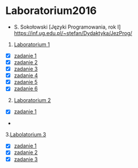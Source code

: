 # Laboratorium2016

* S. Sokołowski
  [Języki Programowania, rok I] https://inf.ug.edu.pl/~stefan/Dydaktyka/JezProg/

1. [Laboratorium 1](Lab1)
  * [X] [zadanie 1](Lab1/zad1.c)
  * [X] [zadanie 2](Lab1/zad2.c)
  * [X] [zadanie 3](Lab01/zad3.c)
  * [X] [zadanie 4](lab01/zad04.c)
  * [X] [zadanie 5](lab01/zad05.c)
  * [X] [zadanie 6](lab01/zad06.c)
2. [Laboratorium 2](Lab2)
 * [X] [zadanie 1](Lab2/zad1.c)
 * 
3.[Labolatorium 3](Lab3)
 *[X] [zadanie 1](Lab3/zad1.c)
*[x] [zadanie 2](Lab3/zad2.c)
*[x] [zadanie 3](Lab3/zad3.c)
